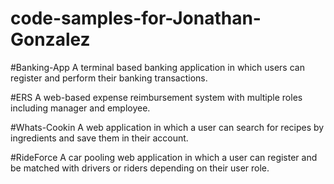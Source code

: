 # code-samples-for-Jonathan-Gonzalez

#Banking-App
A terminal based banking application in which users can register and perform their banking transactions.

#ERS
A web-based expense reimbursement system with multiple roles including manager and employee.

#Whats-Cookin
A web application in which a user can search for recipes by ingredients and save them in their account.

#RideForce
A car pooling web application in which a user can register and be matched with drivers or riders depending on their user role. 